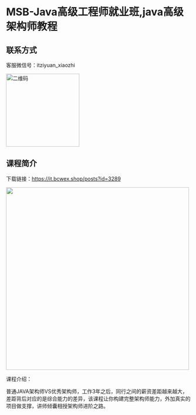 # MSB-Java高级工程师就业班,java高级架构师教程

## 联系方式

客服微信号：itziyuan_xiaozhi

<img src="https://ziyuanyun.oss-cn-guangzhou.aliyuncs.com/common/20240614073449/666b82192834a.jpg" width="200" height="200" alt="二维码">

## 课程简介

下载链接：https://it.bcwex.shop/posts?id=3289

<img src="https://ziyuanyun.oss-cn-guangzhou.aliyuncs.com/yun/20240515185114/664493a27e514.jpg" width="500" alt="">

  课程介绍：

 普通JAVA架构师VS优秀架构师，工作3年之后，同行之间的薪资差距越来越大，差距背后对应的是综合能力的差异，该课程让你构建完整架构师能力，外加真实的项目做支撑，讲师倾囊相授架构师进阶之路。

 

 

  